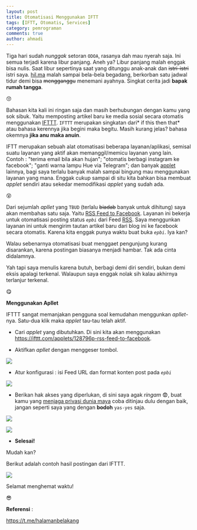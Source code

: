 ```yaml
---
layout: post
title: Otomatisasi Menggunakan IFTT
tags: [IFTT, Otomatis, Services]
category: pemrograman
comments: true
author: ahmadi
--- 
```


Tiga hari sudah *nunggak* setoran `ODOA`, rasanya dah mau nyerah saja. Ini semua terjadi karena libur panjang. Aneh ya? Libur panjang malah enggak bisa nulis. Saat libur sepertinya saat yang ditunggu anak-anak dan ~~istri-istri~~ istri saya. [hil.ma](https://hil.ma/) malah sampai bela-bela begadang, berkorban satu jadwal tidur demi bisa ~~mengganggu~~ menemani ayahnya.
Singkat cerita jadi **bapak rumah tangga**. 

😚

Bahasan kita kali ini ringan saja dan masih berhubungan dengan kamu yang sok sibuk. Yaitu memposting artikel baru ke media sosial secara otomatis menggunakan [IFTTT](https://ifttt.com/). `IFTTT` merupakan singkatan dari* if this then that* atau bahasa kerennya jika begini maka begitu. Masih kurang jelas? bahasa okemnya **jika anu maka anuin**.

IFTT merupakan sebuah alat otomatisasi beberapa layanan/aplikasi, semisal suatu layanan yang aktif akan memanggil/memicu layanan yang lain. Contoh : "terima email bila akan hujan"; "otomatis berbagi instagram ke facebook"; "ganti warna lampu Hue via Telegram"; dan banyak [applet](https://ifttt.com/discover) lainnya, bagi saya terlalu banyak malah sampai bingung mau menggunakan layanan yang mana. Enggak cukup sampai di situ kita bahkan bisa membuat *applet* sendiri atau sekedar memodifikasi *applet* yang sudah ada.

😵

Dari sejumlah *apllet* yang `TBUD` (terlalu ~~biadab~~ banyak untuk dihitung) saya akan membahas satu saja. Yaitu [RSS Feed to Facebook](https://ifttt.com/applets/128796p-rss-feed-to-facebook). Layanan ini bekerja untuk otomatisasi posting status *`epbi`* dari Feed [RSS](https://linhub.io/web/2017/03/27/mengenal-rss-feed). Saya menggunkan layanan ini untuk mengirim tautan artikel baru dari blog ini ke facebook secara otomatis. Karena kita enggak punya waktu buat buka *`epbi`*. 
Iya kan?

Walau sebenarnya otomatisasi buat menggaet pengunjung kurang disarankan, karena postingan biasanya menjadi hambar. Tak ada cinta didalamnya.

Yah tapi saya menulis karena butuh, berbagi demi diri sendiri, bukan demi eksis apalagi terkenal. Walaupun saya enggak nolak sih kalau akhirnya terlanjur terkenal.

😋

**Menggunakan Apllet**

IFTTT sangat memanjakan pengguna soal kemudahan menggunkan *apllet*-nya. Satu-dua klik maka *applet* tau-tau telah aktif.

- Cari *applet* yang dibutuhkan. Di sini kita akan menggunakan <https://ifttt.com/applets/128796p-rss-feed-to-facebook>.

- Aktifkan *apllet* dengan menggeser tombol.

![](/img/ifttt-on.png) 

- Atur konfigurasi : isi Feed URL dan format konten post pada *`epbi`*

![](/img/ifttt-konfig.png) 

- Berikan hak akses yang diperlukan, di sini saya agak *ringam* 😨, buat kamu yang [menjaga privasi dunia maya](http://lifehacker.com/5904966/why-you-should-care-about-and-defend-your-privacy)  coba ditinjau dulu dengan baik, jangan seperti saya yang dengan **bodoh** `yas-yes` saja.

![](/img/ifttt-akses1.png) 

![](/img/ifttt-akses2.png) 

- **Selesai!**

Mudah kan?

Berikut adalah contoh hasil postingan dari IFTTT.

![](/img/ifttt-hasil.png) 

Selamat menghemat waktu!

😎

**Referensi** :

<https://t.me/halamanbelakang>
